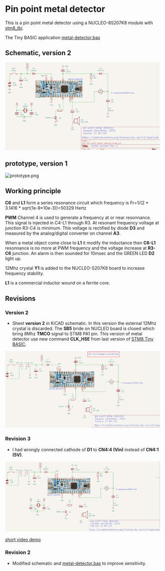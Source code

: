 # Pin point metal detector 

This is a pin point metal detector using a NUCLEO-8S207K8 module with [stm8_tbi](https://github.com/picatout/stm8_tbi).

The Tiny BASIC application  [metal-detector.bas](metal-detector.bas)
 
## Schematic, version 2

![metal-detector-schematic.png](metal-detector-schematic.png)

## prototype, version 1

![prototype.png](prototype.png)

## Working principle

**C6** and **L1** form a series resonance circuit which frequency is 
Fr=1/(2 * 3.1416 * sqrt(1e-9*10e-3))=50329 Hertz 

**PWM** Channel 4 is used to generate a frequency at or near resonnance. This signal is injected in C4-L1 through R3. At resonant frequency voltage at junction R3-C4 is minimum.
This voltage is rectified by diode **D3** and measured by the analog/digital converter on channel **A3**. 

When a metal object come close to **L1** it modify the inductance then **C6-L1** resonnance is no more at PWM frequency and the voltage increase at **R3-C6** junction. An alarm is then sounded for 10msec and the GREEN LED **D2** light up. 

12Mhz crystal **Y1** is added to the NUCLEO-S207K8 board to increase frequency stability.

**L1** is a commercial inductor wound on a ferrite core. 

## Revisions 

### Version 2 

* Sheet **version 2** in KiCAD schematic. In this version the external 12Mhz crystal is discarded. The **SB5** bride on NUCLEO board is closed which bring 8Mhz **TMCO** signal to STM8 PA1 pin.
This version of metal detector use new command **CLK_HSE** from last version of [STM8 Tiny BASIC](https://github.com/picatout/stm8_tbi).

![metal-detector-schematic(V2.R2).png](metal-detector-schematic(V2).png)

### Revision 3 

* I had wrongly connected cathode of **D1** to **CN4:4 (Vin)**  instead of **CN4:1 (5V)**.    

![metal-detector-schematic(R3).png](metal-detector-schematic(R3).png)

[short video demo](https://youtube.com/shorts/o5VKi-kE5qI?feature=share) 

### Revision 2 

*  Modified schematic and [metal-detector.bas](metal-detector.bas) to improve sensitivity. 


